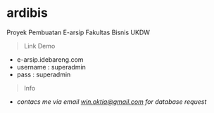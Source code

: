 # ardibis
Proyek Pembuatan E-arsip Fakultas Bisnis UKDW

>Link Demo
* e-arsip.idebareng.com
* username : superadmin
* pass : superadmin

>Info 
* *contacs me via email win.oktia@gmail.com for database request*
